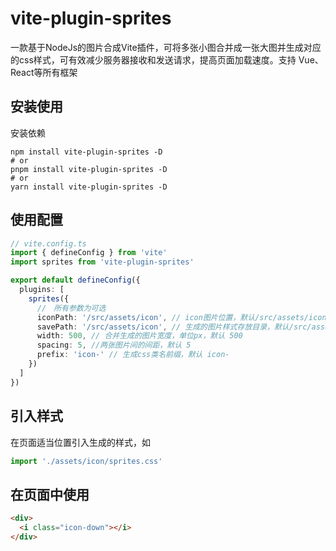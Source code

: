 # vite-plugin-sprites

一款基于NodeJs的图片合成Vite插件，可将多张小图合并成一张大图并生成对应的css样式，可有效减少服务器接收和发送请求，提高页面加载速度。支持 Vue、React等所有框架

## 安装使用

安装依赖

```shell
npm install vite-plugin-sprites -D
# or
pnpm install vite-plugin-sprites -D
# or
yarn install vite-plugin-sprites -D
```

## 使用配置

```ts
// vite.config.ts
import { defineConfig } from 'vite' 
import sprites from 'vite-plugin-sprites'

export default defineConfig({
  plugins: [
    sprites({
      //　所有参数为可选
      iconPath: '/src/assets/icon', // icon图片位置，默认/src/assets/icon
      savePath: '/src/assets/icon', // 生成的图片样式存放目录，默认/src/assets/icon（插件不会创建目录，需确保存放路径存在）
      width: 500, // 合并生成的图片宽度，单位px，默认 500
      spacing: 5, //两张图片间的间距，默认 5
      prefix: 'icon-' // 生成css类名前缀，默认 icon-
    })
  ]
})
```

## 引入样式

在页面适当位置引入生成的样式，如

```ts
import './assets/icon/sprites.css'
```

## 在页面中使用

```html
<div>
  <i class="icon-down"></i>
</div>
```
